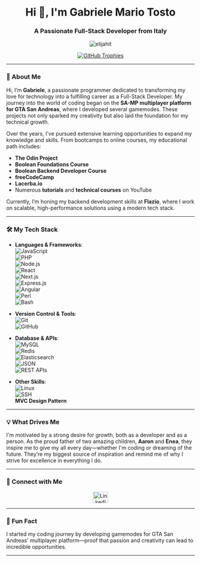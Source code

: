 <h1 align="center">Hi 👋, I'm Gabriele Mario Tosto</h1>
<h3 align="center">A Passionate Full-Stack Developer from Italy</h3>

<p align="center">
  <img src="https://komarev.com/ghpvc/?username=elijahit&label=Profile%20views&color=0e75b6&style=flat" alt="elijahit" />
</p>

<p align="center">
  <a href="https://github.com/ryo-ma/github-profile-trophy">
    <img src="https://github-profile-trophy.vercel.app/?username=elijahit&theme=onestar&no-frame=true&row=1" alt="GitHub Trophies" />
  </a>
</p>

---

### 🚀 About Me

Hi, I’m **Gabriele**, a passionate programmer dedicated to transforming my love for technology into a fulfilling career as a Full-Stack Developer. My journey into the world of coding began on the **SA-MP multiplayer platform for GTA San Andreas**, where I developed several gamemodes. These projects not only sparked my creativity but also laid the foundation for my technical growth.

Over the years, I’ve pursued extensive learning opportunities to expand my knowledge and skills. From bootcamps to online courses, my educational path includes:

- **The Odin Project**  
- **Boolean Foundations Course**  
- **Boolean Backend Developer Course**  
- **freeCodeCamp**  
- **Lacerba.io**  
- Numerous **tutorials** and **technical courses** on YouTube  

Currently, I’m honing my backend development skills at **Flazio**, where I work on scalable, high-performance solutions using a modern tech stack.

---

### 🛠️ My Tech Stack

- **Languages & Frameworks**:  
  ![JavaScript](https://img.shields.io/badge/-JavaScript-F7DF1E?style=flat&logo=javascript&logoColor=black)  
  ![PHP](https://img.shields.io/badge/-PHP-777BB4?style=flat&logo=php&logoColor=white)  
  ![Node.js](https://img.shields.io/badge/-Node.js-339933?style=flat&logo=node.js&logoColor=white)  
  ![React](https://img.shields.io/badge/-React-61DAFB?style=flat&logo=react&logoColor=black)  
  ![Next.js](https://img.shields.io/badge/-Next.js-000000?style=flat&logo=next.js&logoColor=white)  
  ![Express.js](https://img.shields.io/badge/-Express.js-000000?style=flat&logo=express&logoColor=white)  
  ![Angular](https://img.shields.io/badge/-Angular-DD0031?style=flat&logo=angular&logoColor=white)  
  ![Perl](https://img.shields.io/badge/-Perl-39457E?style=flat&logo=perl&logoColor=white)  
  ![Bash](https://img.shields.io/badge/-Bash-4EAA25?style=flat&logo=gnu-bash&logoColor=white)  

- **Version Control & Tools**:  
  ![Git](https://img.shields.io/badge/-Git-F05032?style=flat&logo=git&logoColor=white)  
  ![GitHub](https://img.shields.io/badge/-GitHub-181717?style=flat&logo=github&logoColor=white)  

- **Database & APIs**:  
  ![MySQL](https://img.shields.io/badge/-MySQL-4479A1?style=flat&logo=mysql&logoColor=white)  
  ![Redis](https://img.shields.io/badge/-Redis-DC382D?style=flat&logo=redis&logoColor=white)  
  ![Elasticsearch](https://img.shields.io/badge/-Elasticsearch-005571?style=flat&logo=elasticsearch&logoColor=white)  
  ![JSON](https://img.shields.io/badge/-JSON-000000?style=flat&logo=json&logoColor=white)  
  ![REST APIs](https://img.shields.io/badge/-REST%20APIs-02569B?style=flat)  

- **Other Skills**:  
  ![Linux](https://img.shields.io/badge/-Linux-FCC624?style=flat&logo=linux&logoColor=black)  
  ![SSH](https://img.shields.io/badge/-SSH-333333?style=flat&logo=openssh&logoColor=white)  
  **MVC Design Pattern**  

---

### 💡 What Drives Me

I'm motivated by a strong desire for growth, both as a developer and as a person. As the proud father of two amazing children, **Aaron** and **Enea**, they inspire me to give my all every day—whether I'm coding or dreaming of the future. They’re my biggest source of inspiration and remind me of why I strive for excellence in everything I do.

---

### 🤝 Connect with Me

<p align="center">
  <a href="https://linkedin.com/in/gabriele-tosto" target="_blank">
    <img align="center" src="https://raw.githubusercontent.com/rahuldkjain/github-profile-readme-generator/master/src/images/icons/Social/linked-in-alt.svg" alt="LinkedIn" height="30" width="40" />
  </a>
</p>

---

### 🌟 Fun Fact

I started my coding journey by developing gamemodes for GTA San Andreas' multiplayer platform—proof that passion and creativity can lead to incredible opportunities.

---
